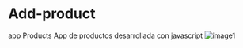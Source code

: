 # Add-product
app Products
App de productos desarrollada con javascript 
![image1](https://user-images.githubusercontent.com/44930181/100689997-03e0bd00-335c-11eb-8b80-96da516c51e8.png)
